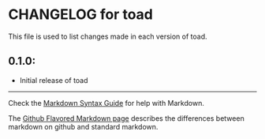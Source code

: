 # CHANGELOG for toad

This file is used to list changes made in each version of toad.

## 0.1.0:

* Initial release of toad

- - -
Check the [Markdown Syntax Guide](http://daringfireball.net/projects/markdown/syntax) for help with Markdown.

The [Github Flavored Markdown page](http://github.github.com/github-flavored-markdown/) describes the differences between markdown on github and standard markdown.
